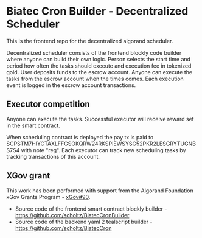 # Biatec Cron Builder - Decentralized Scheduler

This is the frontend repo for the decentralized algorand scheduler.

Decentralized scheduler consists of the frontend blockly code builder where anyone can build their own logic. Person selects the start time and period how often the tasks should execute and execution fee in tokenized gold. User deposits funds to the escrow account. Anyone can execute the tasks from the escrow account when the times comes. Each execution event is logged in the escrow account transactions.

## Executor competition

Anyone can execute the tasks. Successful executor will receive reward set in the smart contract. 

When scheduling contract is deployed the pay tx is paid to SCPSTM7HIYCTAXLFFGSOKQRW24RKSPIEWSYSG52PKR2LESGRYTUGNBS7S4 with note "reg". Each executor can track new scheduling tasks by tracking transactions of this account.

## XGov grant

This work has been performed with support from the Algorand Foundation xGov Grants Program - [xGov#90](https://github.com/algorandfoundation/xGov/blob/main/Proposals/xgov-90.md).

- Source code of the frontend smart contract blockly builder - https://github.com/scholtz/BiatecCronBuilder
- Source code of the backend yaml 2 tealscript builder - https://github.com/scholtz/BiatecCron

